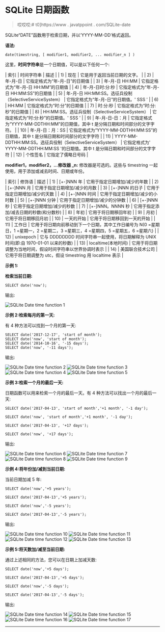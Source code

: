 # SQLite 日期函数

> 哎哎哎:# t0]https://www . javatppoint . com/SQLite-date

SQLite“DATE”函数用于检索日期，并以‘YYYY-MM-DD’格式返回。

**语法:**

```
date(timestring, [ modifier1, modifier2, ... modifier_n ] ) 

```

这里，**时间字符串**是一个日期值，可以是以下任何一个:

| 索引 | 时间字符串 | 描述 |
| 1) | 现在 | 它是用于返回当前日期的文字。 |
| 2) | 年-月-日 | 它指定格式为“年-月-日”的日期值 |
| 3) | 年-月-日 HH:MM | 它指定格式为“年-月-日 HH:MM”的日期值 |
| 4) | 年-月-日时:分:秒 | 它指定格式为“年-月-日 HH:MM:SS”的日期值 |
| 5) | 年-月-日 HH:MM:SS。选征兵役制（SelectiveServiceSystem） | 它指定格式为“年-月-日”的日期值。' SSS ' |
| 6) | HH:MM | 它指定格式为“时:分”的日期值 |
| 7) | 时:分:秒 | 它指定格式为“时:分:秒”的日期值 |
| 8) | HH:MM:SS。选征兵役制（SelectiveServiceSystem） | 它指定格式为“时:分:秒”的日期值。' SSS ' |
| 9) | 年-月-日-日：月 | 它指定格式为“YYYY-MM-DDTHH:MM”的日期值，其中 t 是分隔日期和时间部分的文字字符。 |
| 10) | 年-月-日：月：SS | 它指定格式为“YYYY-MM-DDTHH:MM:SS”的日期值，其中 t 是分隔日期和时间部分的文字字符 |
| 11) | YYYY-MM-DDTHH:MM:SS。选征兵役制（SelectiveServiceSystem） | 它指定格式为' YYYY-MM-DDTHH:MM:SS '的日期值。其中 t 是分隔日期和时间部分的文字字符 |
| 12) | 个性签名 | 它指定了儒略日号码 |

**modifier1，modifier2，...修改器 _n:** 修改器是可选的。这些与 timestring 一起使用，用于添加或减去时间、日期或年份。

| 索引 | 修饰语 | 描述 |
| 1) | [+-]NNN 年 | 它用于指定日期增加/减少的年数 |
| 2) | [+-]NNN 月 | 它用于指定日期增加/减少的月数 |
| 3) | [+-]NNN 的日子 | 它用于指定日期增加/减少的天数 |
| 4) | [+-]NNN 时间 | 它用于指定日期增加/减少的小时数 |
| 5) | [+-]NNN 分钟 | 它用于指定日期增加/减少的分钟数 |
| 6) | [+-]NNN 秒 | 它用于指定日期增加/减少的秒数 |
| 7) | [+-]NNN。NNNN 秒 | 它用于指定添加/减去日期的秒数(和分数秒) |
| 8) | 年初 | 它用于将日期移回年初 |
| 9) | 月初 | 它用于将日期移回月初 |
| 10) | 一天的开始 | 它用于将日期移回到一天的开始 |
| 11) | 工作日 | 它用于将日期向前移动到下一个日期，其中工作日编号为 N(0 =星期日，1 =星期一，2 =星期二，3 =星期三，4 =星期四，5 =星期五，6 =星期六) |
| 12) | unixepoch | 它与 DDDDDDDD 时间字符串一起使用，将日期解释为 UNIX 时间(即:自 1970-01-01 以来的秒数) |
| 13) | localtime(本地时间) | 它用于将日期调整为当地时间，假设时间字符串以世界协调时表示 |
| 14) | 美国联合技术公司 | 它用于将日期调整为 utc，假设 timestring 用 localtime 表示 |

**示例 1:**

**检索当前日期:**

```
SELECT date('now'); 

```

输出:

![SQLite Date time function 1](../Images/6f3ea297a8a527ffd7c89a6660fce643.png)

**示例 2:检索每月的第一天:**

有 4 种方法可以找到一个月的第一天:

```
SELECT date('2017-12-17', 'start of month');
SELECT date('now', 'start of month');
SELECT date('2014-10-16', '-15 days'); 
SELECT date('now', '-11 days');

```

输出:

![SQLite Date time function 2](../Images/a98234c46c9dc9212fcd30baf7fd7162.png) ![SQLite Date time function 3](../Images/62cf0c814b9b7f2eea9e601f849dad07.png) ![SQLite Date time function 4](../Images/46e16fb4bc38c1e7d8af01ff81ea50c6.png) ![SQLite Date time function 5](../Images/4bbcf194ad7bd7dd84b5600d0a2847d9.png)

**示例 3:检索一个月的最后一天:**

日期函数可以用来检索一个月的最后一天。有 4 种方法可以找出一个月的最后一天:

```
SELECT date('2017-04-13', 'start of month','+1 month', '-1 day');

SELECT date('now', 'start of month','+1 month', '-1 day');

SELECT date('2017-04-13', '+17 days');

SELECT date('now', '+17 days'); 

```

输出:

![SQLite Date time function 6](../Images/5f4a3bc20640bb0c9a2bbd110453a294.png) ![SQLite Date time function 7](../Images/373b835f0a0d35019640b32ff8cd3055.png) ![SQLite Date time function 8](../Images/b0e29c9282b923307030550517651a41.png) ![SQLite Date time function 9](../Images/d14e9c6f3884a01b992fbf73ef65d7bd.png)

**示例 4:将年份加/减到当前日期:**

当前日期加减 5 年:

```
SELECT date('now','+5 years');

SELECT date('2017-04-13','+5 years');

SELECT date('now','-5 years');

SELECT date('2017-04-13','-5 years'); 

```

输出:

![SQLite Date time function 10](../Images/1e24dcde0cc8da54353a713f4d85c68b.png) ![SQLite Date time function 11](../Images/0401f641239536086eb8f1fae75764ad.png) ![SQLite Date time function 12](../Images/107983966d615f4f6e56461e4fbbd505.png) ![SQLite Date time function 13](../Images/1a86df110d9665f4f3f30df0fdbd6da2.png)

**示例 5:将天数加/减至当前日期:**

通过上述相同的方法，您可以在日期上加减天数:

```
SELECT date('now','+5 days');

SELECT date('2017-04-13','+5 days');

SELECT date('now','-5 days');

SELECT date('2017-04-13','-5 days'); 

```

输出:

![SQLite Date time function 14](../Images/5e205b58a494d003293198fd7c64a61b.png) ![SQLite Date time function 15](../Images/f97c3df3fe366f8d6c77a556d9432ffa.png) ![SQLite Date time function 16](../Images/2cfa384758a95e2ad00cc2e4fa85b31d.png) ![SQLite Date time function 17](../Images/5fe00b87d13ac3bfad6b5d451733ac81.png)

* * *